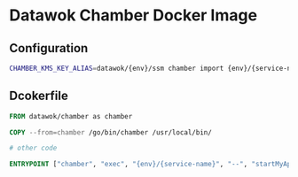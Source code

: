 # Datawok Chamber Docker Image

## Configuration

```sh
CHAMBER_KMS_KEY_ALIAS=datawok/{env}/ssm chamber import {env}/{service-name} {env}/{service-name}.json
```

## Dcokerfile

```Dockerfile
FROM datawok/chamber as chamber

COPY --from=chamber /go/bin/chamber /usr/local/bin/

# other code

ENTRYPOINT ["chamber", "exec", "{env}/{service-name}", "--", "startMyAppScript" ]
```

